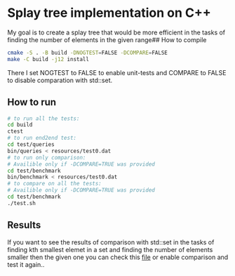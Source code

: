# Splay tree implementation on C++
My goal is to create a splay tree that would be more efficient in the tasks of finding the number of elements in the given range## How to compile
```sh
cmake -S . -B build -DNOGTEST=FALSE -DCOMPARE=FALSE
make -C build -j12 install
```
There I set NOGTEST to FALSE to enable unit-tests and COMPARE to FALSE to disable comparation with std::set. 
 
## How to run
```sh
# to run all the tests:
cd build
ctest
# to run end2end test:
cd test/queries
bin/queries < resources/test0.dat
# to run only comparison:
# Availible only if -DCOMPARE=TRUE was provided
cd test/benchmark
bin/benchmark < resources/test0.dat
# to compare on all the tests:
# Availible only if -DCOMPARE=TRUE was provided
cd test/benchmark
./test.sh
```
## Results
If you want to see the results of comparison with std::set in the tasks of finding kth smallest elemet in a set and finding the number of elements smaller then the given one you can check this [file](results/compared.dat) or enable comparison and test it again..

